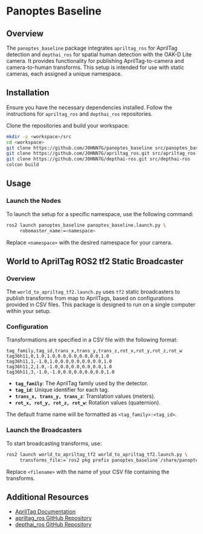 # Panoptes Baseline

## Overview

The `panoptes_baseline` package integrates `apriltag_ros` for AprilTag detection and `depthai_ros` for spatial human detection with the OAK-D Lite camera. It provides functionality for publishing AprilTag-to-camera and camera-to-human transforms. This setup is intended for use with static cameras, each assigned a unique namespace.

## Installation

Ensure you have the necessary dependencies installed. Follow the instructions for `apriltag_ros` and `depthai_ros` repositories.

Clone the repositories and build your workspace:

```sh
mkdir -p <workspace>/src
cd <workspace>
git clone https://github.com/J0HNN7G/panoptes_baseline src/panoptes_baseline
git clone https://github.com/J0HNN7G/apriltag_ros.git src/apriltag_ros
git clone https://github.com/J0HNN7G/depthai-ros.git src/depthai-ros
colcon build
```

## Usage

### Launch the Nodes

To launch the setup for a specific namespace, use the following command:

```sh
ros2 launch panoptes_baseline panoptes_baseline.launch.py \
     robomaster_name:=<namespace>
```

Replace `<namespace>` with the desired namespace for your camera.

## World to AprilTag ROS2 tf2 Static Broadcaster

### Overview

The `world_to_apriltag_tf2.launch.py` uses `tf2` static broadcasters to publish transforms from map to AprilTags, based on configurations provided in CSV files. This package is designed to run on a single computer within your setup.

### Configuration

Transformations are specified in a CSV file with the following format:

```csv
tag_family,tag_id,trans_x,trans_y,trans_z,rot_x,rot_y,rot_z,rot_w
tag36h11,0,1.0,1.0,0.0,0.0,0.0,0.0,1.0
tag36h11,1,-1.0,1.0,0.0,0.0,0.0,0.0,1.0
tag36h11,2,1.0,-1.0,0.0,0.0,0.0,0.0,1.0
tag36h11,3,-1.0,-1.0,0.0,0.0,0.0,0.0,1.0
```

- **`tag_family`**: The AprilTag family used by the detector.
- **`tag_id`**: Unique identifier for each tag.
- **`trans_x, trans_y, trans_z`**: Translation values (meters).
- **`rot_x, rot_y, rot_z, rot_w`**: Rotation values (quaternion).

The default frame name will be formatted as `<tag_family>:<tag_id>`.

### Launch the Broadcasters

To start broadcasting transforms, use:

```sh
ros2 launch world_to_apriltag_tf2 world_to_apriltag_tf2.launch.py \
     transforms_file:=`ros2 pkg prefix panoptes_baseline`/share/panoptes_baseline/cfg/<filename>.csv
```

Replace `<filename>` with the name of your CSV file containing the transforms.

## Additional Resources

- [AprilTag Documentation](https://april.eecs.umich.edu/software/apriltag.html)
- [apriltag_ros GitHub Repository](https://github.com/J0HNN7G/apriltag_ros)
- [depthai_ros GitHub Repository](https://github.com/J0HNN7G/depthai-ros)